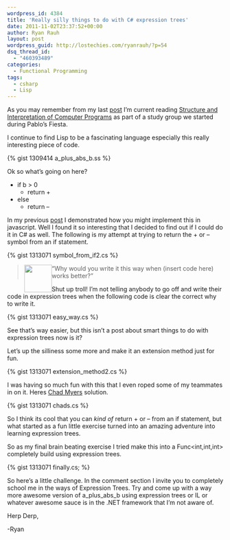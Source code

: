 ```yaml
---
wordpress_id: 4384
title: 'Really silly things to do with C# expression trees'
date: 2011-11-02T23:37:52+00:00
author: Ryan Rauh
layout: post
wordpress_guid: http://lostechies.com/ryanrauh/?p=54
dsq_thread_id:
  - "460393489"
categories:
  - Functional Programming
tags:
  - csharp
  - Lisp
---
```

As you may remember from my last [post](http://lostechies.com/ryanrauh/2011/10/24/til-everything-in-lisp-is-a-function/) I&#8217;m current reading [Structure and Interpretation of Computer Programs](https://docs.google.com/a/fitorbit.com/viewer?a=v&pid=explorer&chrome=true&srcid=0BxVCLS4f8Sg5OGUwMmZlZjYtZWQ4Zi00ZThmLWFkMjYtNTIxZmY4ODhjNDdl&hl=en&authkey=CLnyyF4&pli=1) as part of a study group we started during Pablo&#8217;s Fiesta. 

I continue to find Lisp to be a fascinating language especially this really interesting piece of code.

{% gist 1309414 a_plus_abs_b.ss %}

Ok so what&#8217;s going on here?

  * if b > 0 
      * return +
  * else 
      * return &#8211;

In my previous [post](http://lostechies.com/ryanrauh/2011/10/24/til-everything-in-lisp-is-a-function/) I demonstrated how you might implement this in javascript. Well I found it so interesting that I decided to find out if I could do it in C# as well. The following is my attempt at trying to return the + or &#8211; symbol from an if statement. 

{% gist 1313071 symbol_from_if2.cs %}

>  <img src="http://cl.ly/3b1n2i321K1H0h3p2N3G/trollface.jpg" width="64px" style="float:left;padding:0;margin:0;" />&#8220;Why would you write it this way when (insert code here) works better?&#8221; 

Shut up troll! I&#8217;m not telling anybody to go off and write their code in expression trees when the following code is clear the correct why to write it.

{% gist 1313071 easy_way.cs %}

See that&#8217;s way easier, but this isn&#8217;t a post about smart things to do with expression trees now is it?

Let&#8217;s up the silliness some more and make it an extension method just for fun.

{% gist 1313071 extension_method2.cs %}

I was having so much fun with this that I even roped some of my teammates in on it. Heres  [Chad Myers](http://lostechies.com/chadmyers/) solution. 

{% gist 1313071 chads.cs %}

So I think its cool that you can _kind of_ return + or &#8211; from an if statement, but what started as a fun little exercise turned into an amazing adventure into learning expression trees.

So as my final brain beating exercise I tried make this into a Func<int,int,int> completely build using expression trees.

{% gist 1313071 finally.cs; %}

So here&#8217;s a little challenge. In the comment section I invite you to completely school me in the ways of Expression Trees. Try and come up with a way more awesome version of a\_plus\_abs_b using expression trees or IL or whatever awesome sauce is in the .NET framework that I&#8217;m not aware of.

Herp Derp, 

-Ryan
